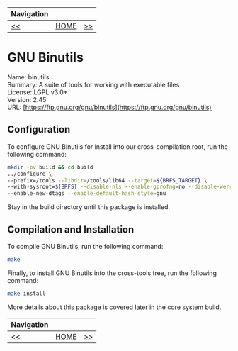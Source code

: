 | Navigation |||
| --- | --- | ---: |
| [<<](./LinuxHeaders.md) | [HOME](../README.md) | [>>](./GNUGCC.md) |

# GNU Binutils

Name: binutils<br />
Summary: A suite of tools for working with executable files<br />
License: LGPL v3.0+<br />
Version: 2.45<br />
URL: [https://ftp.gnu.org/gnu/binutils](https://ftp.gnu.org/gnu/binutils)<br />

## Configuration

To configure GNU Binutils for install into our cross-compilation root, run the following command:

```bash
mkdir -pv build && cd build
../configure \
--prefix=/tools --libdir=/tools/lib64 --target=${BRFS_TARGET} \
--with-sysroot=${BRFS} --disable-nls --enable-gprofng=no --disable-werror \
--enable-new-dtags --enable-default-hash-style=gnu
```

Stay in the build directory until this package is installed.

## Compilation and Installation

To compile GNU Binutils, run the following command:

```bash
make
```

Finally, to install GNU Binutils into the cross-tools tree, run the following command:

```bash
make install
```

More details about this package is covered later in the core system build.

| Navigation |||
| --- | --- | ---: |
| [<<](./LinuxHeaders.md) | [HOME](../README.md) | [>>](./GNUBinutils.md) |
